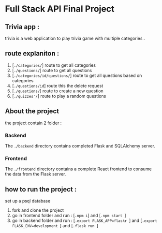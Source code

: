 # Full Stack API Final Project

## Trivia app :

 trivia is a web application to play trivia game with multiple categories .

## route explaniton :

1. [`./categories/`]  route  to get all categories
2. [`./questions/`]  route  to get all questions
3. [`./categories/id/questions/`]  route  to get all questions based on categories 
4. [`./questions/id`]  route this the delete request 
5. [`./questions/`]  route to create a new question 
6. [`./quizzes'/`]  route  to play a random questions 


## About the project 

the project contain 2 folder :

### Backend

The `./backend` directory contains completed Flask and SQLAlchemy server. 

### Frontend

The `./frontend` directory contains a complete React frontend to consume the data from the Flask server. 


## how to  run  the project :
 set up a psql database 
1. fork and clone the project
2. go in frontend folder and run :  [`.npm i`]  and [`.npm start `]
3. go in backend folder and run : [`.export FLASK_APP=flaskr `] and [`.export FLASK_ENV=development `] and 
[`.flask run `]





